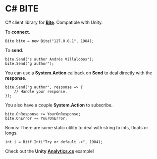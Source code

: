 # C# BITE

C# client library for [**Bite**](https://github.com/alvivar/bite). Compatible with Unity.

To **connect**.

    Bite bite = new Bite("127.0.0.1", 1984);

To **send**.

    bite.Send("s author Andrés Villalobos");
    bite.Send("g author");

You can use a **System.Action<string>** callback on **Send** to deal directly with the **response**.

    bite.Send("g author", response => {
        // Handle your response.
    });

You also have a couple **System.Action<string>** to subscribe.

    bite.OnResponse += YourOnResponse;
    bite.OnError += YourOnError;

Bonus: There are some static utility to deal with string to ints, floats or longs.

    int i = Bitf.Int("Try or default ->", 1984);

Check out the **Unity** [**Analytics.cs**](https://github.com/alvivar/bite/blob/master/.csharp/Analytics.cs) example!
